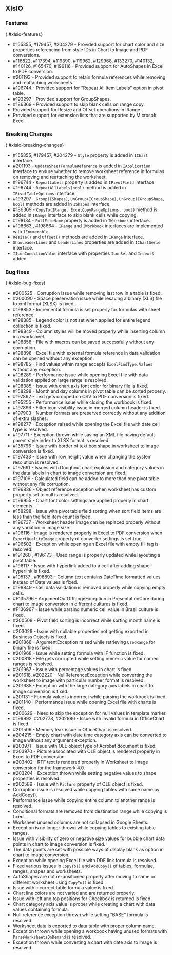 ## XlsIO

### Features
{:#xlsio-features}

* \#155355, \#179457, \#204279 - Provided support for chart color and size properties referencing from style IDs in Chart to Image and PDF conversions.
* \#116822, \#117394, \#119390, \#119962, \#129968, \#133270, \#140132, \#140126, \#165470, \#196116 - Provided support for AutoShapes in Excel to PDF conversion.
* \#201193 - Provided support to retain formula references while removing and reattaching worksheets.
* \#196744 - Provided support for "Repeat All Item Labels" option in pivot table.
* \#193297 - Provided support for GroupShapes.
* \#186369 - Provided support to skip blank cells on range copy.
* Provided support for Resize and Offset operations in IRange.
* Provided support for extension lists that are supported by Microsoft Excel.


### Breaking Changes
{:#xlsio-breaking-changes}

* \#155355, \#179457, \#204279 - `Style` property is added in `IChart` interface.
* \#201193 - `UpdateSheetFormulaReference` is added in `IApplication` interface to ensure whether to remove worksheet reference in formulas on removing and reattaching the worksheet.
* \#196744 - `RepeatLabels` property is added in `IPivotField` interface.
* \#196744 - `RepeatAllLabels(bool)` method is added in `IPivotTableOptions` interface.
* \#193297 - `Group(IShapes)`, `UnGroup(IGroupShape)`, `UnGroup(IGroupShape, bool)` methods are added in `IShapes` interface.  
* \#186369 - `CopyTo(IRange, ExcelCopyRangeOptions, bool)` method is added in `IRange` interface to skip blank cells while copying.
* \#198134 - `FullFileName` property is added in `IWorkbook` interface.
* \#198663 , \#198664 - `IRange` and `IWorkbook` interfaces are implemented with `IEnumerable`.
* `Resize()` and `Offset()` methods are added in `IRange` interface.
* `ShowLeaderLines` and `LeaderLines` properties are added in `IChartSerie` interface.
* `IIconConditionValue` interface with properties `IconSet` and `Index` is added.

### Bug fixes
{:#xlsio-bug-fixes}

* \#200525 - Corruption issue while removing last row in a table is fixed.
* \#200090 - Space preservation issue while resaving a binary (XLS) file to xml format (XLSX) is fixed.
* \#198853 - Incremental formula is set properly for formulas with sheet reference.
* \#198385 - Legend color is not set when applied for entire legend collection is fixed.
* \#198849 - Column styles will be moved properly while inserting column in a worksheet.
* \#198858 - File with macros can be saved successfully without any corruption.
* \#198898 - Excel file with external formula reference in data validation can be opened without any exception.
* \#198785 - Find values within range accepts `ExcelFindType.Values` without any exception.
* \#198289 - Performance issue while opening Excel file with data validation applied on large range is resolved.
* \#198385 - Issue with chart axis font color for binary file is fixed.
* \#158298 - Month and day columns in pivot table can be sorted properly.
* \#197892 - Text gets cropped on CSV to PDF conversion is fixed.
* \#195255 - Performance issue while closing the workbook is fixed.
* \#197896 - Filter icon visibility issue in merged column header is fixed.
* \#197903 - Number formats are preserved correctly without any addition of extra slashes.
* \#198277 - Exception raised while opening the Excel file with date cell type is resolved.
* \#197711 - Exception thrown while saving an XML file having default parent style index to XLSX format is resolved.
* \#135796 - Issue with border of text box shape in worksheet to image conversion is fixed.
* \#197433 - Issue with row height value when changing the system resolution is resolved.
* \#197691 - Issues with Doughnut chart explosion and category values in the data labels in chart to image conversion are fixed.
* \#197106 - Calculated field can be added to more than one pivot table without any file corruption.
* \#196836 - Object reference exception when worksheet has custom property set to null is resolved.
* \#196955 - Chart font color settings are applied properly in chart elements.
* \#158298 - Issue with pivot table field sorting when sort field items are less than the field item count is fixed.
* \#196737 - Worksheet header image can be replaced properly without any variation in image size.
* \#196116 - Image is rendered properly in Excel to PDF conversion when `ExportQualityImage` property of converter settings is set true.
* \#196502 - Exception while opening an Excel file with empty fill tag is resolved.
* \#191260 , \#196173 - Used range is properly updated while layouting a pivot table.
* \#196117 - Issue with hyperlink added to a cell after adding shape hyperlink is fixed.
* \#195137 , \#196893 - Column text contains DateTime formatted values instead of Date values is fixed.
* \#198849 - Cell data validation is removed properly while copying empty cells.
* \#F135796 - ArgumentOutOfRangeException in PresentationCore during chart to image conversion in different cultures is fixed.
* \#F136967 - Issue while parsing numeric cell value in Brazil culture is fixed.
* \#200508 - Pivot field sorting is incorrect while sorting month name is fixed.
* \#203029 - Issue with nullable properties not getting exported in Business Objects is fixed.
* \#201868 - ArgumentException raised while retrieving `UsedRange` for binary file is fixed.
* \#201968 - Issue while setting formula with IF function is fixed.
* \#200818 - File gets corrupted while setting numeric value for named ranges is resolved.
* \#201967 - Issue with percentage values in chart is fixed.
* \#201618, \#202220 - NullReferenceException while converting the worksheet to image with particular number format is resolved.
* \#201685 - Exception with the large category axis labels in chart to image conversion is fixed.
* \#201131 - Formula value is incorrect while parsing the workbook is fixed.
* \#201140 - Performance issue while opening Excel file with charts is fixed.
* \#200629 - Need to skip the exception for null values in template marker.
* \#199992, \#202778, \#202886 - Issue with invalid formula in OfficeChart is fixed.
* \#201506 - Memory leak issue in OfficeChart is resolved.
* \#204215 - Empty chart with date time category axis can be converted to image without any argument exception.
* \#203971 - Issue with OLE object type of Acrobat document is fixed.
* \#203970 - Picture associated with OLE object is rendered properly in Excel to PDF conversion.
* \#203402 - RTF text is rendered properly in Worksheet to Image conversion for the framework 4.0.
* \#203204 - Exception thrown while setting negative values to shape properties is resolved.
* \#202589 - Issue with `Picture` property of OLE object is fixed.
* Corruption issue is resolved while copying tables with same name by AddCopy().
* Performance issue while copying entire column to another range is resolved.
* Conditional formats are removed from destination range while copying is fixed.
* Worksheet unused columns are not collapsed in Google Sheets.
* Exception is no longer thrown while copying tables to existing table ranges.
* Issue with visibility of zero or negative size values for bubble chart data points in chart to image conversion is fixed.
* The data points are set with possible ways of display blank as option in chart to image conversion.
* Exception while opening Excel file with DDE link formula is resolved.
* Fixed various issues in `CopyTo()` and `AddCopy()` of tables, formulae, ranges, shapes and worksheets.
* AutoShapes are not re-positioned properly after moving to same or different worksheet using `CopyTo()` is fixed.
* Issue with incorrect table formula value is fixed.
* Chart line colors are not varied and are returned properly.
* Issue with left and top positions for Checkbox is returned is fixed.
* Chart category axis value is proper while creating a chart with data values containing formula.
* Null reference exception thrown while setting “BASE” formula is resolved.
* Worksheet data is exported to data table with proper column name.
* Exception thrown while opening a workbook having unused formats with `ParseWorksheetsOnDemand` is resolved.
* Exception thrown while converting a chart with date axis to image is resolved.
